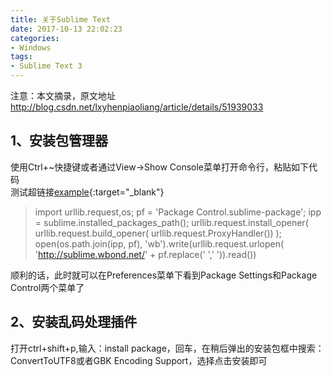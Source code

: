 ```yaml
---
title: 关于Sublime Text
date: 2017-10-13 22:02:23
categories:
- Windows
tags:
- Sublime Text 3
---
```


注意：本文摘录，原文地址 <http://blog.csdn.net/lxyhenpiaoliang/article/details/51939033>

## 1、安装包管理器
使用Ctrl+~快捷键或者通过View->Show Console菜单打开命令行，粘贴如下代码  
测试超链接[example](http://yinping4256.github.io){:target="_blank"}
<!-- more -->
> import urllib.request,os; pf = 'Package Control.sublime-package'; ipp = sublime.installed_packages_path(); urllib.request.install_opener( urllib.request.build_opener( urllib.request.ProxyHandler()) ); open(os.path.join(ipp, pf), 'wb').write(urllib.request.urlopen( 'http://sublime.wbond.net/' + pf.replace(' ',' ')).read())

顺利的话，此时就可以在Preferences菜单下看到Package Settings和Package Control两个菜单了

## 2、安装乱码处理插件
打开ctrl+shift+p,输入：install package，回车，在稍后弹出的安装包框中搜索：ConvertToUTF8或者GBK Encoding Support，选择点击安装即可
